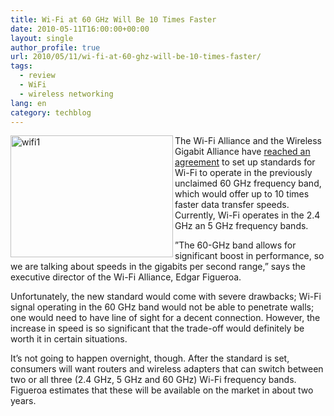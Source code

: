 ```yaml
---
title: Wi-Fi at 60 GHz Will Be 10 Times Faster
date: 2010-05-11T16:00:00+00:00
layout: single
author_profile: true
url: 2010/05/11/wi-fi-at-60-ghz-will-be-10-times-faster/
tags:
  - review
  - WiFi
  - wireless networking
lang: en
category: techblog
---
```

[<img title="wifi1" border="0" alt="wifi1" align="left" src="http://lh5.ggpht.com/_vaUVXcmC3OI/S-l4KqylrsI/AAAAAAAACJg/36Dn7iE99tA/wifi1_thumb%5B2%5D.jpg?imgmax=800" width="260" height="195" />](http://lh6.ggpht.com/_vaUVXcmC3OI/S-l4ITKHbcI/AAAAAAAACJc/-gQtRmwyuho/s1600-h/wifi1%5B4%5D.jpg) The Wi-Fi Alliance and the Wireless Gigabit Alliance have [reached an agreement](http://www.wired.com/gadgetlab/2010/05/new-frequency-set-to-turbocharge-wi-fi/) to set up standards for Wi-Fi to operate in the previously unclaimed 60 GHz frequency band, which would offer up to 10 times faster data transfer speeds. Currently, Wi-Fi operates in the 2.4 GHz an 5 GHz frequency bands. 

”The 60-GHz band allows for significant boost in performance, so we are talking about speeds in the gigabits per second range,” says the executive director of the Wi-Fi Alliance, Edgar Figueroa. 

Unfortunately, the new standard would come with severe drawbacks; Wi-Fi signal operating in the 60 GHz band would not be able to penetrate walls; one would need to have line of sight for a decent connection. However, the increase in speed is so significant that the trade-off would definitely be worth it in certain situations. 

It’s not going to happen overnight, though. After the standard is set, consumers will want routers and wireless adapters that can switch between two or all three (2.4 GHz, 5 GHz and 60 GHz) Wi-Fi frequency bands. Figueroa estimates that these will be available on the market in about two years.